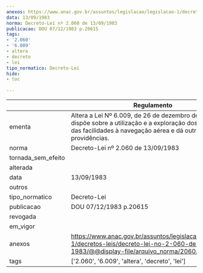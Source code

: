 ```yaml
---
anexos: https://www.anac.gov.br/assuntos/legislacao/legislacao-1/decretos-leis/decreto-lei-no-2-060-de-13-09-1983/@@display-file/arquivo_norma/2060.pdf
data: 13/09/1983
norma: Decreto-Lei nº 2.060 de 13/09/1983
publicacao: DOU 07/12/1983 p.20615
tags:
- '2.060'
- '6.009'
- altera
- decreto
- lei
tipo_normatico: Decreto-Lei
hide: 
- toc 
 
---
```


|                    | Regulamento                                                                                                                                                                |
|--------------------|----------------------------------------------------------------------------------------------------------------------------------------------------------------------------|
| ementa             | Altera a Lei Nº 6.009, de 26 de dezembro de 1973, que dispõe sobre a utilização e a exploração dos aeroportos, das facilidades à navegação aérea e dá outras providências. |
| norma              | Decreto-Lei nº 2.060 de 13/09/1983                                                                                                                                         |
| tornada_sem_efeito |                                                                                                                                                                            |
| alterada           |                                                                                                                                                                            |
| data               | 13/09/1983                                                                                                                                                                 |
| outros             |                                                                                                                                                                            |
| tipo_normatico     | Decreto-Lei                                                                                                                                                                |
| publicacao         | DOU 07/12/1983 p.20615                                                                                                                                                     |
| revogada           |                                                                                                                                                                            |
| em_vigor           |                                                                                                                                                                            |
| anexos             | https://www.anac.gov.br/assuntos/legislacao/legislacao-1/decretos-leis/decreto-lei-no-2-060-de-13-09-1983/@@display-file/arquivo_norma/2060.pdf                            |
| tags               | ['2.060', '6.009', 'altera', 'decreto', 'lei']                                                                                                                             |